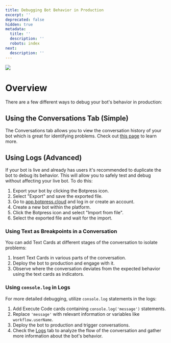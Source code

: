 ```yaml
---
title: Debugging Bot Behavior in Production
excerpt: ''
deprecated: false
hidden: true
metadata:
  title: ''
  description: ''
  robots: index
next:
  description: ''
---
```

![](https://files.readme.io/eab228a-image.png)

# Overview

There are a few different ways to debug your bot's behavior in production:

## Using the Conversations Tab (Simple)

The Conversations tab allows you to view the conversation history of your bot which is great for identifying problems. Check out [this page](../docs/see-your-bot-conversations) to learn more.

## Using Logs (Advanced)

If your bot is live and already has users it's recommended to duplicate the bot to debug its behavior. This will allow you to safely test and debug without affecting your live bot. To do this:

1. Export your bot by clicking the Botpress icon.
2. Select "Export" and save the exported file.
3. Go to [app.botpress.cloud](https://app.botpress.cloud) and log in or create an account.
4. Create a new bot within the platform.
5. Click the Botpress icon and select "Import from file".
6. Select the exported file and wait for the import.

### Using Text as Breakpoints in a Conversation

You can add Text Cards at different stages of the conversation to isolate problems:

1. Insert Text Cards in various parts of the conversation.
2. Deploy the bot to production and engage with it.
3. Observe where the conversation deviates from the expected behavior using the text cards as indicators.

### Using `console.log` in Logs

For more detailed debugging, utilize `console.log` statements in the logs:

1. Add Execute Code cards containing `console.log('message')` statements.
2. Replace `'message'` with relevant information or variables like `workflow.userName`.
3. Deploy the bot to production and trigger conversations.
4. Check the [Logs](../docs/admin-logs) tab to analyze the flow of the conversation and gather more information about the bot's behavior.